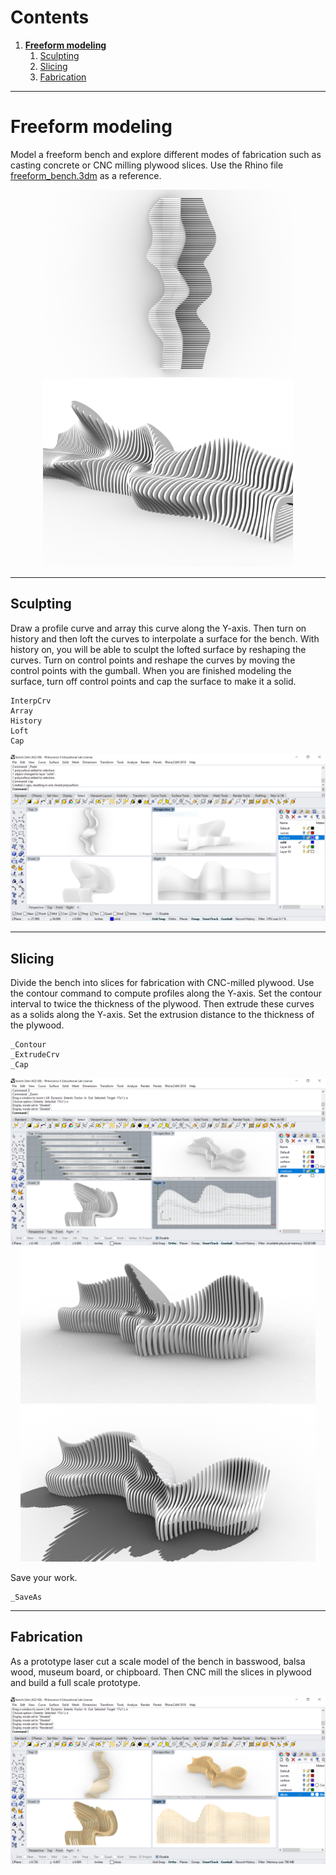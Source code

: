 # Contents
1. [**Freeform modeling**](#freeform-modeling)
    1. [Sculpting](#sculpting)
    2. [Slicing](#slicing)
    3. [Fabrication](#fabrication)
---

# Freeform modeling
Model a freeform bench and
explore different modes of fabrication
such as casting concrete or CNC milling plywood slices.
Use the Rhino file [freeform_bench.3dm](../models/freeform_bench.3dm)
as a reference.

<p align="center">
<img src="../images/parametric_modeling/freeform_bench_top.png" height="300">
<img src="../images/parametric_modeling/freeform_bench_1.png" height="300">
</p>

---

## Sculpting
Draw a profile curve and
array this curve along the Y-axis.
Then turn on history and
then loft the curves to interpolate a surface for the bench.
With history on, you will be able to sculpt the lofted surface
by reshaping the curves.
Turn on control points and
reshape the curves by moving the control points with the gumball.
When you are finished modeling the surface,
turn off control points and
cap the surface to make it a solid.
```
InterpCrv
Array
History
Loft
Cap
```

<p align="center">
<img src="../images/parametric_modeling/solid_bench.png">
</p>

---

## Slicing
Divide the bench into slices for fabrication with CNC-milled plywood.
Use the contour command to compute profiles along the Y-axis.
Set the contour interval to twice the thickness of the plywood.
Then extrude these curves as a solids along the Y-axis.
Set the extrusion distance to the thickness of the plywood.
```
_Contour
_ExtrudeCrv
_Cap
```

<p align="center">
<img src="../images/parametric_modeling/contour_bench.png">
<img src="../images/parametric_modeling/sliced_bench_1.png" height="250">
<img src="../images/parametric_modeling/sliced_bench_2.png" height="250">
</p>

Save your work.
```
_SaveAs
```

---

## Fabrication
As a prototype laser cut a scale model of the bench
in basswood, balsa wood, museum board, or chipboard.
Then CNC mill the slices in plywood and build a full scale prototype.

<img src="../images/parametric_modeling/birch_bench.png">
